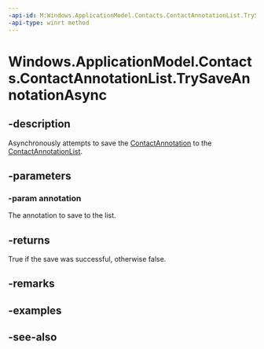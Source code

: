 ```yaml
---
-api-id: M:Windows.ApplicationModel.Contacts.ContactAnnotationList.TrySaveAnnotationAsync(Windows.ApplicationModel.Contacts.ContactAnnotation)
-api-type: winrt method
---
```


<!-- Method syntax
public Windows.Foundation.IAsyncOperation<bool> TrySaveAnnotationAsync(Windows.ApplicationModel.Contacts.ContactAnnotation annotation)
-->

# Windows.ApplicationModel.Contacts.ContactAnnotationList.TrySaveAnnotationAsync

## -description
Asynchronously attempts to save the [ContactAnnotation](contactannotation.md) to the [ContactAnnotationList](contactannotationlist.md).

## -parameters
### -param annotation
The annotation to save to the list.

## -returns
True if the save was successful, otherwise false.

## -remarks

## -examples

## -see-also
